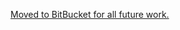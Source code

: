 [Moved to BitBucket for all future work.](https://bitbucket.org/zenharbinger/google-domains-dydns-ip-change/src/master/)
